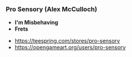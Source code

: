 ### Pro Sensory (Alex McCulloch)
* **I'm Misbehaving**
* **Frets**
- https://teespring.com/stores/pro-sensory
- https://opengameart.org/users/pro-sensory